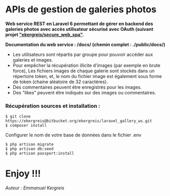 # APIs de gestion de galeries photos

__Web service REST en Laravel 6 permettant de gérer en backend des galeries photos avec accès utilisateur sécurisé avec OAuth (suivant projet ["ekergreis/secure_web_spa"](https://github.com/ekergreis/secure_web_spa).__

__Documentation du web service : /docs/ (chemin complet : ./public/docs/)__

- Les utilisateurs sont répartis par groupe pour pouvoir accéder aux galeries et images. 
- Pour empêcher la récupération illicite d'images (par exemple en brute force), Les fichiers images de chaque galerie sont stockés dans un répertoire token, et, le nom du fichier image est également sous forme de token (chaine aléatoire de 32 caractéres). 
- Des commentaires peuvent étre enregistrés pour les images. 
- Des "likes" peuvent étre indiqués sur des images ou commentaires.


### Récupération sources et installation :

	$ git clone https://ekergreis@bitbucket.org/ekergreis/laravel_gallery_ws.git
	$ composer install

Configurer le nom de votre base de données dans le fichier .env
	
	$ php artisan migrate
	$ php artisan db:seed
	$ php artisan passport:install
    

# Enjoy !!!

*Auteur : Emmanuel Kergreis*
